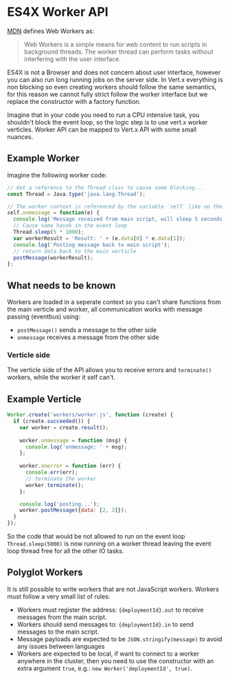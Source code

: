 # ES4X Worker API

[MDN](https://developer.mozilla.org/en-US/docs/Web/API/Web_Workers_API/Using_web_workers) defines Web Workers as:

> Web Workers is a simple means for web content to run scripts in background threads.
> The worker thread can perform tasks without interfering with the user interface.

ES4X is not a Browser and does not concern about user interface, however you can also run long running jobs on the
server side. In Vert.x everything is non blocking so even creating workers should follow the same semantics, for this
reason we cannot fully strict follow the worker interface but we replace the constructor with a factory function.

Imagine that in your code you need to run a CPU intensive task, you shouldn't block the event loop, so the logic step
is to use vert.x worker verticles. Worker API can be mapped to Vert.x API with some small nuances.

## Example Worker

Imagine the following worker code:

```js
// Get a reference to the Thread class to cause some blocking...
const Thread = Java.type('java.lang.Thread');

// The worker context is referenced by the variable `self` like on the MDN docs
self.onmessage = function(e) {
  console.log('Message received from main script, will sleep 5 seconds...');
  // Cause some havok in the event loop
  Thread.sleep(5 * 1000);
  var workerResult = 'Result: ' + (e.data[0] * e.data[1]);
  console.log('Posting message back to main script');
  // return data back to the main verticle
  postMessage(workerResult);
};
```

## What needs to be known

Workers are loaded in a seperate context so you can't share functions from the main verticle and worker, all
communication works with message passing (eventbus) using:

* `postMessage()` sends a message to the other side
* `onmessage` receives a message from the other side

### Verticle side

The verticle side of the API allows you to receive errors and `terminate()` workers, while the worker it self can't.

## Example Verticle

```js
Worker.create('workers/worker.js', function (create) {
  if (create.succeeded()) {
    var worker = create.result();
    
    worker.onmessage = function (msg) {
      console.log('onmessage: ' + msg);
    };
    
    worker.onerror = function (err) {
      console.err(err);
      // terminate the worker
      worker.terminate();
    };

    console.log('posting...');
    worker.postMessage({data: [2, 3]});
  }
});
```

So the code that would be not allowed to run on the event loop `Thread.sleep(5000)` is now running on a worker thread
leaving the event loop thread free for all the other IO tasks.

## Polyglot Workers

It is still possible to write workers that are not JavaScript workers. Workers must follow a very small list of rules:

* Workers must register the address: `{deploymentId}.out` to receive messages from the main script.
* Workers should send messages to: `{deploymentId}.in` to send messages to the main script.
* Message payloads are expected to be `JSON.stringify(message)` to avoid any issues between languages
* Workers are expected to be local, if want to connect to a worker anywhere in the cluster, then you need to use the
  constructor with an extra argument `true`, e.g.: `new Worker('deploymentId', true)`.
